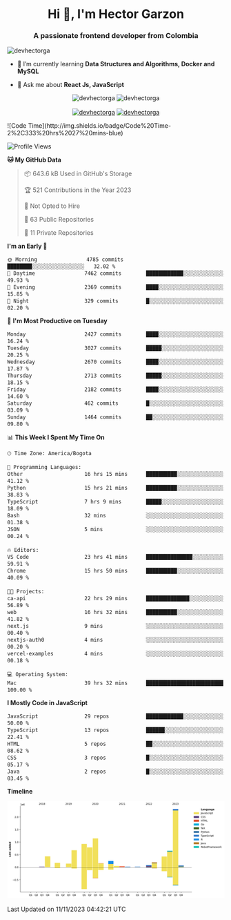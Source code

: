 <h1 align="center">Hi 👋, I'm Hector Garzon</h1>
<h3 align="center">A passionate frontend developer from Colombia</h3>

<p align="left"> <img src="https://komarev.com/ghpvc/?username=devhectorga" alt="devhectorga" /> </p>

- 🌱 I’m currently learning **Data Structures and Algorithms, Docker and MySQL**

- 💬 Ask me about **React Js, JavaScript**

<p align="center"> <img src="https://github-readme-stats.vercel.app/api?username=devhectorga&count_private=true&show_icons=true" alt="devhectorga" /> <img src="https://github-readme-stats.vercel.app/api/top-langs/?username=devhectorga&layout=compact" alt="devhectorga" /></p>

<p align="center">
<a href="https://twitter.com/devhectorga" target="blank"><img align="center" src="https://cdn.jsdelivr.net/npm/simple-icons@3.0.1/icons/twitter.svg" alt="devhectorga" height="20" width="20" /></a>
<a href="https://linkedin.com/in/devhectorga" target="blank"><img align="center" src="https://cdn.jsdelivr.net/npm/simple-icons@3.0.1/icons/linkedin.svg" alt="devhectorga" height="20" width="20" /></a>
</p>
<!--START_SECTION:waka-->
![Code Time](http://img.shields.io/badge/Code%20Time-2%2C333%20hrs%2027%20mins-blue)

![Profile Views](http://img.shields.io/badge/Profile%20Views-0-blue)

**🐱 My GitHub Data** 

> 📦 643.6 kB Used in GitHub's Storage 
 > 
> 🏆 521 Contributions in the Year 2023
 > 
> 🚫 Not Opted to Hire
 > 
> 📜 63 Public Repositories 
 > 
> 🔑 11 Private Repositories 
 > 
**I'm an Early 🐤** 

```text
🌞 Morning                4785 commits        ████████░░░░░░░░░░░░░░░░░   32.02 % 
🌆 Daytime                7462 commits        ████████████░░░░░░░░░░░░░   49.93 % 
🌃 Evening                2369 commits        ████░░░░░░░░░░░░░░░░░░░░░   15.85 % 
🌙 Night                  329 commits         █░░░░░░░░░░░░░░░░░░░░░░░░   02.20 % 
```
📅 **I'm Most Productive on Tuesday** 

```text
Monday                   2427 commits        ████░░░░░░░░░░░░░░░░░░░░░   16.24 % 
Tuesday                  3027 commits        █████░░░░░░░░░░░░░░░░░░░░   20.25 % 
Wednesday                2670 commits        ████░░░░░░░░░░░░░░░░░░░░░   17.87 % 
Thursday                 2713 commits        █████░░░░░░░░░░░░░░░░░░░░   18.15 % 
Friday                   2182 commits        ████░░░░░░░░░░░░░░░░░░░░░   14.60 % 
Saturday                 462 commits         █░░░░░░░░░░░░░░░░░░░░░░░░   03.09 % 
Sunday                   1464 commits        ██░░░░░░░░░░░░░░░░░░░░░░░   09.80 % 
```


📊 **This Week I Spent My Time On** 

```text
🕑︎ Time Zone: America/Bogota

💬 Programming Languages: 
Other                    16 hrs 15 mins      ██████████░░░░░░░░░░░░░░░   41.12 % 
Python                   15 hrs 21 mins      ██████████░░░░░░░░░░░░░░░   38.83 % 
TypeScript               7 hrs 9 mins        █████░░░░░░░░░░░░░░░░░░░░   18.09 % 
Bash                     32 mins             ░░░░░░░░░░░░░░░░░░░░░░░░░   01.38 % 
JSON                     5 mins              ░░░░░░░░░░░░░░░░░░░░░░░░░   00.24 % 

🔥 Editors: 
VS Code                  23 hrs 41 mins      ███████████████░░░░░░░░░░   59.91 % 
Chrome                   15 hrs 50 mins      ██████████░░░░░░░░░░░░░░░   40.09 % 

🐱‍💻 Projects: 
ca-api                   22 hrs 29 mins      ██████████████░░░░░░░░░░░   56.89 % 
web                      16 hrs 32 mins      ██████████░░░░░░░░░░░░░░░   41.82 % 
next.js                  9 mins              ░░░░░░░░░░░░░░░░░░░░░░░░░   00.40 % 
nextjs-auth0             4 mins              ░░░░░░░░░░░░░░░░░░░░░░░░░   00.20 % 
vercel-examples          4 mins              ░░░░░░░░░░░░░░░░░░░░░░░░░   00.18 % 

💻 Operating System: 
Mac                      39 hrs 32 mins      █████████████████████████   100.00 % 
```

**I Mostly Code in JavaScript** 

```text
JavaScript               29 repos            ████████████░░░░░░░░░░░░░   50.00 % 
TypeScript               13 repos            ██████░░░░░░░░░░░░░░░░░░░   22.41 % 
HTML                     5 repos             ██░░░░░░░░░░░░░░░░░░░░░░░   08.62 % 
CSS                      3 repos             █░░░░░░░░░░░░░░░░░░░░░░░░   05.17 % 
Java                     2 repos             █░░░░░░░░░░░░░░░░░░░░░░░░   03.45 % 
```



**Timeline**

![Lines of Code chart](https://raw.githubusercontent.com/devHectorGa/devHectorGa/master/assets/bar_graph.png)


 Last Updated on 11/11/2023 04:42:21 UTC
<!--END_SECTION:waka-->
